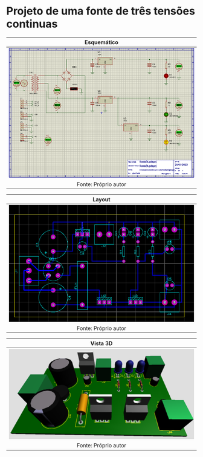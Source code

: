 # Projeto de uma fonte de três tensões continuas
|Esquemático|
|:---------:|
|![Esquemático](https://github.com/vyniexec/fonte3t/blob/main/Esquemático.PNG)|
|Fonte: Próprio autor|

|Layout|
|:---------:|
![Layout](https://github.com/vyniexec/fonte3t/blob/main/Layout.PNG)|
|Fonte: Próprio autor|

|Vista 3D|
|:---------:|
![Vista3D](https://github.com/vyniexec/fonte3t/blob/main/3D.PNG)|
|Fonte: Próprio autor|
